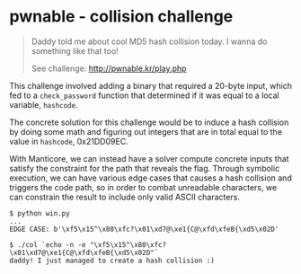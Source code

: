 # pwnable - collision challenge

> Daddy told me about cool MD5 hash collision today.
> I wanna do something like that too!
> 
> See challenge: http://pwnable.kr/play.php

This challenge involved adding a binary that required a 20-byte input, which fed to a `check_password`
function that determined if it was equal to a local variable, `hashcode`.

The concrete solution for this challenge would be to induce a hash collision by doing some math 
and figuring out integers that are in total equal to the value in `hashcode`, 0x21DD09EC.

With Manticore, we can instead have a solver compute concrete inputs that satisfy the constraint for the path that reveals
the flag. Through symbolic execution, we can have various edge cases that causes a hash collision and triggers the code path,
so in order to combat unreadable characters, we can constrain the result to include only valid ASCII characters.

```
$ python win.py
...
EDGE CASE: b'\xf5\x15^\x80\xfc?\x01\xd7@\xe1{C@\xfd\xfeB{\xd5\x02D'

$ ./col `echo -n -e "\xf5\x15^\x80\xfc?\x01\xd7@\xe1{C@\xfd\xfeB{\xd5\x02D"`
daddy! I just managed to create a hash collision :)
```
